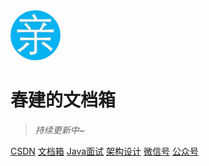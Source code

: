<img width="80px" style="border-radius: 50%" bor src="./imgs/qin_200x200.jpg">

# 春建的文档箱

> _持续更新中~_

<span id="busuanzi_container_site_pv" style='display:none'>
    👀 本站总访问量:<span id="busuanzi_value_site_pv"></span> 次
</span>
<span id="busuanzi_container_site_uv" style='display:none'>
    | 🚴 本站总访客数:<span id="busuanzi_value_site_uv"></span> 人
</span>

[️CSDN](https://yangchunjian.blog.csdn.net)
[️文档箱](https://www.yjava.cn/#/guide/)
[️Java面试](https://javainterview.cn)
[架构设计](https://ujava.cn)
[️微信号](https://www.yjava.cn/imgs/dearlocation.jpeg)
[️公众号](https://www.yjava.cn/imgs/qrcode_for_gh_8756901e5b12_344.jpg)


